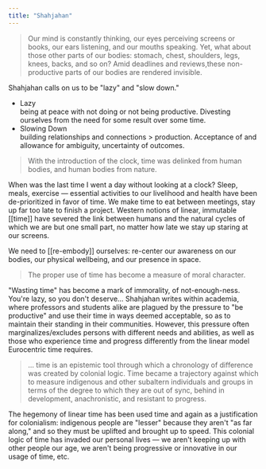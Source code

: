 ```yaml
---
title: "Shahjahan"
---
```

> Our mind is constantly thinking, our eyes perceiving screens or books, our ears listening, and our mouths speaking. Yet, what about those other parts of our bodies: stomach, chest, shoulders, legs, knees, backs, and so on? Amid deadlines and reviews,these non-productive parts of our bodies are rendered invisible.

Shahjahan calls on us to be "lazy" and "slow down."

  - Lazy  
    being at peace with not doing or not being productive. Divesting ourselves from the need for some result over some time.
  - Slowing Down  
    building relationships and connections \> production. Acceptance of and allowance for ambiguity, uncertainty of outcomes.

> With the introduction of the clock, time was delinked from human bodies, and human bodies from nature.

When was the last time I went a day without looking at a clock? Sleep, meals, exercise — essential activities to our livelihood and health have been de-prioritized in favor of time. We make time to eat between meetings, stay up far too late to finish a project. Western notions of linear, immutable [[time]] have severed the link between humans and the natural cycles of which we are but one small part, no matter how late we stay up staring at our screens.

We need to [[re-embody]] ourselves: re-center our awareness on our bodies, our physical wellbeing, and our presence in space.

> The proper use of time has become a measure of moral character.

"Wasting time" has become a mark of immorality, of not-enough-ness. You're lazy, so you don't deserve... Shahjahan writes within academia, where professors and students alike are plagued by the pressure to "be productive" and use their time in ways deemed acceptable, so as to maintain their standing in their communities. However, this pressure often marginalizes/excludes persons with different needs and abilities, as well as those who experience time and progress differently from the linear model Eurocentric time requires.

> ... time is an epistemic tool through which a chronology of difference was created by colonial logic. Time became a trajectory against which to measure indigenous and other subaltern individuals and groups in terms of the degree to which they are out of sync, behind in development, anachronistic, and resistant to progress.

The hegemony of linear time has been used time and again as a justification for colonialism: indigenous people are "lesser" because they aren't "as far along," and so they must be uplifted and brought up to speed. This colonial logic of time has invaded our personal lives — we aren't keeping up with other people our age, we aren't being progressive or innovative in our usage of time, etc.
